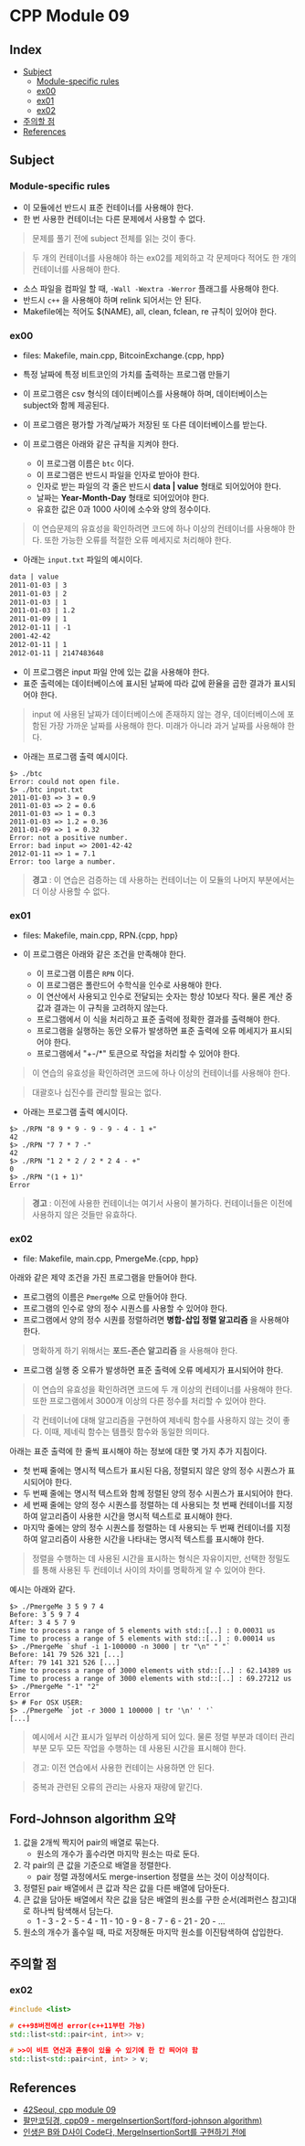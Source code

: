 # CPP Module 09

## Index

- [Subject](#subject)
    - [Module-specific rules](#module-specific-rules)
    - [ex00](#ex00)
    - [ex01](#ex01)
    - [ex02](#ex02)
- [주의할 점](#주의할-점)
- [References](#references)

## Subject

### Module-specific rules

- 이 모듈에선 반드시 표준 컨테이너를 사용해야 한다.
- 한 번 사용한 컨테이너는 다른 문제에서 사용할 수 없다.

> 문제를 풀기 전에 subject 전체를 읽는 것이 좋다.

> 두 개의 컨테이너를 사용해야 하는 ex02를 제외하고 각 문제마다 적어도 한 개의 컨테이너를 사용해야 한다.

- 소스 파일을 컴파일 할 때, `-Wall -Wextra -Werror` 플래그를 사용해야 한다.
- 반드시 `c++` 을 사용해야 하며 relink 되어서는 안 된다.
- Makefile에는 적어도 $(NAME), all, clean, fclean, re 규칙이 있어야 한다.

### ex00

- files: Makefile, main.cpp, BitcoinExchange.{cpp, hpp}

- 특정 날짜에 특정 비트코인의 가치를 출력하는 프로그램 만들기
- 이 프로그램은 csv 형식의 데이터베이스를 사용해야 하며, 데이터베이스는 subject와 함께 제공된다.
- 이 프로그램은 평가할 가격/날짜가 저장된 또 다른 데이터베이스를 받는다.
- 이 프로그램은 아래와 같은 규칙을 지켜야 한다.
    - 이 프로그램 이름은 `btc` 이다.
    - 이 프로그램은 반드시 파일을 인자로 받아야 한다.
    - 인자로 받는 파일의 각 줄은 반드시 **data | value** 형태로 되어있어야 한다.
    - 날짜는 **Year-Month-Day** 형태로 되어있어야 한다.
    - 유효한 값은 0과 1000 사이에 소수와 양의 정수이다.

> 이 연습문제의 유효성을 확인하려면 코드에 하나 이상의 컨테이너를 사용해야 한다.
> 또한 가능한 오류를 적절한 오류 메세지로 처리해야 한다.

- 아래는 `input.txt` 파일의 예시이다.

```txt
data | value
2011-01-03 | 3
2011-01-03 | 2
2011-01-03 | 1
2011-01-03 | 1.2
2011-01-09 | 1
2012-01-11 | -1
2001-42-42
2012-01-11 | 1
2012-01-11 | 2147483648
```

- 이 프로그램은 input 파일 안에 있는 값을 사용해야 한다.
- 표준 출력에는 데이터베이스에 표시된 날짜에 따라 값에 환율을 곱한 결과가 표시되어야 한다.

> input 에 사용된 날짜가 데이터베이스에 존재하지 않는 경우, 데이터베이스에 포함된 가장 가까운 날짜를 사용해야 한다.
> 미래가 아니라 과거 날짜를 사용해야 한다.

- 아래는 프로그램 출력 예시이다.

```shell
$> ./btc
Error: could not open file.
$> ./btc input.txt
2011-01-03 => 3 = 0.9
2011-01-03 => 2 = 0.6
2011-01-03 => 1 = 0.3
2011-01-03 => 1.2 = 0.36
2011-01-09 => 1 = 0.32
Error: not a positive number.
Error: bad input => 2001-42-42
2012-01-11 => 1 = 7.1
Error: too large a number.
```

> **경고** : 이 연습은 검증하는 데 사용하는 컨테이너는 이 모듈의 나머지 부분에서는 더 이상 사용할 수 없다.

### ex01

- files: Makefile, main.cpp, RPN.{cpp, hpp}

- 이 프로그램은 아래와 같은 조건을 만족해야 한다.
    - 이 프로그램 이름은 `RPN` 이다.
    - 이 프로그램은 폴란드어 수학식을 인수로 사용해야 한다.
    - 이 연산에서 사용되고 인수로 전달되는 숫자는 항상 10보다 작다. 물론 계산 중 값과 결과는 이 규칙을 고려하지 않는다.
    - 프로그램에서 이 식을 처리하고 표준 출력에 정확한 결과를 출력해야 한다.
    - 프로그램을 실행하는 동안 오류가 발생하면 표준 출력에 오류 메세지가 표시되어야 한다.
    - 프로그램에서 "+-/*" 토큰으로 작업을 처리할 수 있어야 한다.

> 이 연습의 유효성을 확인하려면 코드에 하나 이상의 컨테이너를 사용해야 한다.

> 대괄호나 십진수를 관리할 필요는 없다.

- 아래는 프로그램 출력 예시이다.

```shell
$> ./RPN "8 9 * 9 - 9 - 9 - 4 - 1 +"
42
$> ./RPN "7 7 * 7 -"
42
$> ./RPN "1 2 * 2 / 2 * 2 4 - +"
0
$> ./RPN "(1 + 1)"
Error
```

> **경고** : 이전에 사용한 컨테이너는 여기서 사용이 불가하다. 컨테이너들은 이전에 사용하지 않은 것들만 유효하다.

### ex02

- file: Makefile, main.cpp, PmergeMe.{cpp, hpp}

아래와 같은 제약 조건을 가진 프로그램을 만들어야 한다.

- 프로그램의 이름은 `PmergeMe` 으로 만들어야 한다.
- 프로그램의 인수로 양의 정수 시퀀스를 사용할 수 있어야 한다.
- 프로그램에서 양의 정수 시퀀를 정렬하려면 **병합-삽입 정렬 알고리즘** 을 사용해야 한다.

> 명확하게 하기 위해서는 **포드-존슨 알고리즘** 을 사용해야 한다.

- 프로그램 실행 중 오류가 발생하면 표준 출력에 오류 메세지가 표시되어야 한다.

> 이 연습의 유효성을 확인하려면 코드에 두 개 이상의 컨테이너를 사용해야 한다.
> 또한 프로그램에서 3000개 이상의 다른 정수를 처리할 수 있어야 한다.

> 각 컨테이너에 대해 알고리즘을 구현하여 제네릭 함수를 사용하지 않는 것이 좋다.
> 이때, 제네릭 함수는 템플릿 함수와 동일한 의미다.

아래는 표준 출력에 한 줄씩 표시해야 하는 정보에 대한 몇 가지 추가 지침이다.

- 첫 번째 줄에는 명시적 텍스트가 표시된 다음, 정렬되지 않은 양의 정수 시퀀스가 표시되어야 한다.
- 두 번째 줄에는 명시적 텍스트와 함께 정렬된 양의 정수 시퀀스가 표시되어야 한다.
- 세 번째 줄에는 양의 정수 시퀀스를 정렬하는 데 사용되는 첫 번째 컨테이너를 지정하여 알고리즘이 사용한 시간을 명시적 텍스트로 표시해야 한다.
- 마지막 줄에는 양의 정수 시퀀스를 정렬하는 데 사용되는 두 번째 컨테이너를 지정하여 알고리즘이 사용한 시간을 나타내는 명시적 텍스트를 표시해야 한다.

> 정렬을 수행하는 데 사용된 시간을 표시하는 형식은 자유이지만, 선택한 정밀도를 통해 사용된 두 컨테이너 사이의 차이를 명확하게 알 수 있어야 한다.

예시는 아래와 같다.

```shell
$> ./PmergeMe 3 5 9 7 4
Before: 3 5 9 7 4
After: 3 4 5 7 9
Time to process a range of 5 elements with std::[..] : 0.00031 us
Time to process a range of 5 elements with std::[..] : 0.00014 us
$> ./PmergeMe `shuf -i 1-100000 -n 3000 | tr "\n" " "`
Before: 141 79 526 321 [...]
After: 79 141 321 526 [...]
Time to process a range of 3000 elements with std::[..] : 62.14389 us
Time to process a range of 3000 elements with std::[..] : 69.27212 us
$> ./PmergeMe "-1" "2"
Error
$> # For OSX USER:
$> ./PmergeMe `jot -r 3000 1 100000 | tr '\n' ' '`
[...]
```

> 예시에서 시간 표시가 일부러 이상하게 되어 있다.
> 물론 정렬 부분과 데이터 관리 부분 모두 모든 작업을 수행하는 데 사용된 시간을 표시해야 한다.

> 경고: 이전 연습에서 사용한 컨테이는 사용하면 안 된다.

> 중복과 관련된 오류의 관리는 사용자 재량에 맡긴다.

## Ford-Johnson algorithm 요약

1. 값을 2개씩 짝지어 pair의 배열로 묶는다.
    - 원소의 개수가 홀수라면 마지막 원소는 따로 둔다.
2. 각 pair의 큰 값을 기준으로 배열을 정렬한다.
    - pair 정렬 과정에서도 merge-insertion 정렬을 쓰는 것이 이상적이다.
3. 정렬된 pair 배열에서 큰 값과 작은 값을 다른 배열에 담아둔다.
4. 큰 값을 담아둔 배열에서 작은 값을 담은 배열의 원소를 구한 순서(레퍼런스 참고)대로 하나씩 탐색해서 담는다.
    - 1 - 3 - 2 - 5 - 4 - 11 - 10 - 9 - 8 - 7 - 6 - 21 - 20 - ...
5. 원소의 개수가 홀수일 때, 따로 저장해둔 마지막 원소를 이진탐색하여 삽입한다.

## 주의할 점

### ex02

```c++
#include <list>

# c++98버전에선 error(c++11부턴 가능)
std::list<std::pair<int, int>> v;

# >>이 비트 연산과 혼동이 있을 수 있기에 한 칸 띄어야 함
std::list<std::pair<int, int> > v;
```

## References

- [42Seoul, cpp module 09](./en.subject.pdf)
- [팔만코딩경, cpp09 - mergeInsertionSort(ford-johnson algorithm)](https://80000coding.oopy.io/6880ebc0-acb3-4225-809f-37fc419adf71)
- [인생은 B와 D사이 Code다, MergeInsertionSort를 구현하기 전에](https://tolerblanc.github.io/algorithm/merge-insertion-sort/)
